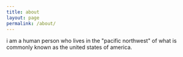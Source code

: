 ```yaml
---
title: about
layout: page
permalink: /about/
---
```


i am a human person who lives in the "pacific northwest" of what is commonly known
as the united states of america.